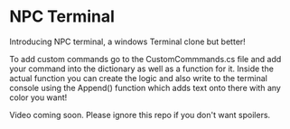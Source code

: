 # NPC Terminal

Introducing NPC terminal, a windows Terminal clone but better!

To add custom commands go to the CustomCommmands.cs file and add your command into the dictionary as well as a function for it. Inside the actual function you can create the logic and also write to the terminal console using the Append() function which adds text onto there with any color you want!

Video coming soon. Please ignore this repo if you don't want spoilers.
